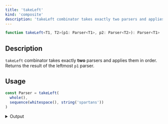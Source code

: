 ```yaml
---
title: 'takeLeft'
kind: 'composite'
description: 'takeLeft combinator takes exactly two parsers and applies them in order. Returns the result of the leftmost parser.'
---
```


```typescript {{ withLineNumbers: false }}
function takeLeft<T1, T2>(p1: Parser<T1>, p2: Parser<T2>): Parser<T1>
```

## Description

`takeLeft` combinator takes exactly **two** parsers and applies them in order. Returns the result of the leftmost `p1` parser.

## Usage

```typescript
const Parser = takeLeft(
  whole(),
  sequence(whitespace(), string('spartans'))
)
```

<details>
  <summary>Output</summary>

  ### Success

  ```typescript
  run(Parser).with('42 spartans')

  {
    isOk: true,
    pos: 11,
    value: 42
  }
  ```

  ### Failure

  ```typescript
  run(Parser).with('42 haskellers')

  {
    isOk: false,
    pos: 3,
    expected: 'spartans'
  }
  ```
</details>
